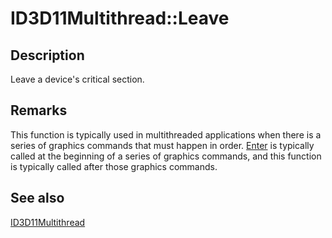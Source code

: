 # ID3D11Multithread::Leave

## Description

Leave a device's critical section.

## Remarks

This function is typically used in multithreaded applications when there is a series of graphics commands
that must happen in order. [Enter](https://learn.microsoft.com/windows/desktop/api/d3d11_4/nf-d3d11_4-id3d11multithread-enter) is typically called at the beginning of a series of graphics commands, and this function is typically
called after those graphics commands.

## See also

[ID3D11Multithread](https://learn.microsoft.com/windows/desktop/api/d3d11_4/nn-d3d11_4-id3d11multithread)
